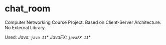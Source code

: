 # chat_room
Computer Networking Course Project.
Based on Client-Server Architecture.
No External Library.

Used:
*Java: `java 11`**
*JavaFX: `javaFX 11`**

